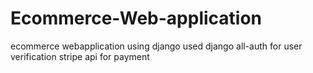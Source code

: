 # Ecommerce-Web-application
ecommerce webapplication using django
used django all-auth for user verification
stripe api for payment
